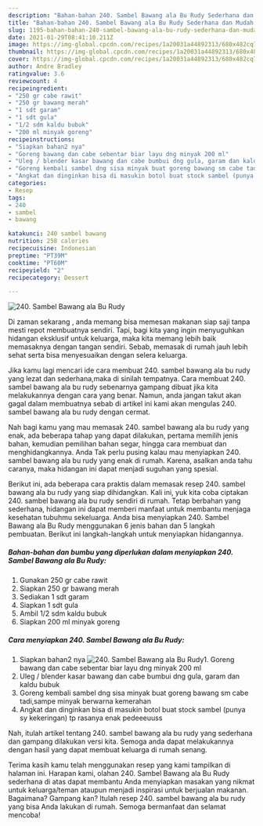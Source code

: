 ```yaml
---
description: "Bahan-bahan 240. Sambel Bawang ala Bu Rudy Sederhana dan Mudah Dibuat"
title: "Bahan-bahan 240. Sambel Bawang ala Bu Rudy Sederhana dan Mudah Dibuat"
slug: 1195-bahan-bahan-240-sambel-bawang-ala-bu-rudy-sederhana-dan-mudah-dibuat
date: 2021-01-29T08:41:10.211Z
image: https://img-global.cpcdn.com/recipes/1a20031a44892313/680x482cq70/240-sambel-bawang-ala-bu-rudy-foto-resep-utama.jpg
thumbnail: https://img-global.cpcdn.com/recipes/1a20031a44892313/680x482cq70/240-sambel-bawang-ala-bu-rudy-foto-resep-utama.jpg
cover: https://img-global.cpcdn.com/recipes/1a20031a44892313/680x482cq70/240-sambel-bawang-ala-bu-rudy-foto-resep-utama.jpg
author: Andre Bradley
ratingvalue: 3.6
reviewcount: 4
recipeingredient:
- "250 gr cabe rawit"
- "250 gr bawang merah"
- "1 sdt garam"
- "1 sdt gula"
- "1/2 sdm kaldu bubuk"
- "200 ml minyak goreng"
recipeinstructions:
- "Siapkan bahan2 nya"
- "Goreng bawang dan cabe sebentar biar layu dng minyak 200 ml"
- "Uleg / blender kasar bawang dan cabe bumbui dng gula, garam dan kaldu bubuk"
- "Goreng kembali sambel dng sisa minyak buat goreng bawang sm cabe tadi,sampe minyak berwarna kemerahan"
- "Angkat dan dinginkan bisa di masukin botol buat stock sambel (punya sy kekeringan) tp rasanya enak pedeeeuuss"
categories:
- Resep
tags:
- 240
- sambel
- bawang

katakunci: 240 sambel bawang 
nutrition: 258 calories
recipecuisine: Indonesian
preptime: "PT39M"
cooktime: "PT60M"
recipeyield: "2"
recipecategory: Dessert

---
```



![240. Sambel Bawang ala Bu Rudy](https://img-global.cpcdn.com/recipes/1a20031a44892313/680x482cq70/240-sambel-bawang-ala-bu-rudy-foto-resep-utama.jpg)

Di zaman  sekarang , anda memang bisa memesan makanan siap saji tanpa mesti repot membuatnya sendiri. Tapi, bagi kita yang ingin menyuguhkan hidangan eksklusif untuk keluarga, maka kita memang lebih baik memasaknya dengan tangan sendiri. Sebab, memasak di rumah jauh lebih sehat serta bisa menyesuaikan dengan selera keluarga.

Jika kamu lagi mencari ide cara membuat 240. sambel bawang ala bu rudy yang lezat dan sederhana,maka di sinilah tempatnya. Cara membuat 240. sambel bawang ala bu rudy  sebenarnya gampang dibuat jika kita melakukannya dengan cara yang benar. Namun, anda jangan takut akan gagal dalam membuatnya 
sebab di artikel ini kami akan mengulas 240. sambel bawang ala bu rudy dengan cermat.  



Nah bagi kamu yang mau memasak 240. sambel bawang ala bu rudy yang enak, ada beberapa tahap yang dapat dilakukan, pertama memilih jenis bahan, kemudian pemilihan bahan segar, hingga cara membuat dan menghidangkannya. Anda Tak perlu pusing kalau mau menyiapkan 240. sambel bawang ala bu rudy yang enak di rumah. Karena, asalkan anda  tahu caranya, maka hidangan ini dapat menjadi suguhan yang spesial.

Berikut ini, ada beberapa cara praktis  dalam memasak resep 240. sambel bawang ala bu rudy yang siap dihidangkan. Kali ini, yuk kita coba ciptakan 240. sambel bawang ala bu rudy sendiri di rumah. Tetap berbahan yang sederhana, hidangan ini dapat memberi manfaat untuk membantu menjaga kesehatan tubuhmu sekeluarga. Anda bisa menyiapkan 240. Sambel Bawang ala Bu Rudy menggunakan 6 jenis bahan dan 5 langkah pembuatan. Berikut ini langkah-langkah untuk menyiapkan hidangannya.

<!--inarticleads1-->

##### Bahan-bahan dan bumbu yang diperlukan dalam menyiapkan 240. Sambel Bawang ala Bu Rudy:

1. Gunakan 250 gr cabe rawit
1. Siapkan 250 gr bawang merah
1. Sediakan 1 sdt garam
1. Siapkan 1 sdt gula
1. Ambil 1/2 sdm kaldu bubuk
1. Siapkan 200 ml minyak goreng




<!--inarticleads2-->

##### Cara menyiapkan 240. Sambel Bawang ala Bu Rudy:

1. Siapkan bahan2 nya
<img src="https://img-global.cpcdn.com/steps/5a60abd29acd920f/160x128cq70/240-sambel-bawang-ala-bu-rudy-langkah-memasak-1-foto.jpg" alt="240. Sambel Bawang ala Bu Rudy">1. Goreng bawang dan cabe sebentar biar layu dng minyak 200 ml
1. Uleg / blender kasar bawang dan cabe bumbui dng gula, garam dan kaldu bubuk
1. Goreng kembali sambel dng sisa minyak buat goreng bawang sm cabe tadi,sampe minyak berwarna kemerahan
1. Angkat dan dinginkan bisa di masukin botol buat stock sambel (punya sy kekeringan) tp rasanya enak pedeeeuuss




Nah, itulah artikel tentang  240. sambel bawang ala bu rudy  yang sederhana dan gampang dilakukan versi kita. Semoga anda dapat melakukannya dengan hasil yang dapat membuat keluarga di rumah senang. 

Terima kasih kamu telah menggunakan resep yang kami tampilkan di halaman ini. Harapan kami, olahan  240. Sambel Bawang ala Bu Rudy sederhana di atas dapat membantu Anda menyiapkan masakan yang nikmat untuk keluarga/teman ataupun menjadi inspirasi untuk berjualan makanan. Bagaimana? Gampang kan? Itulah resep 240. sambel bawang ala bu rudy yang bisa Anda lakukan di rumah. Semoga bermanfaat dan selamat mencoba!


